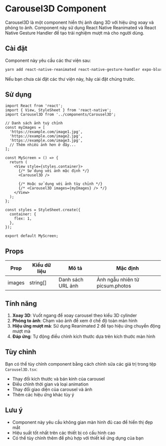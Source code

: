 # Carousel3D Component

Carousel3D là một component hiển thị ảnh dạng 3D với hiệu ứng xoay và phóng to ảnh. Component này sử dụng React Native Reanimated và React Native Gesture Handler để tạo trải nghiệm mượt mà cho người dùng.

## Cài đặt

Component này yêu cầu các thư viện sau:

```bash
yarn add react-native-reanimated react-native-gesture-handler expo-blur
```

Nếu bạn chưa cài đặt các thư viện này, hãy cài đặt chúng trước.

## Sử dụng

```tsx
import React from 'react';
import { View, StyleSheet } from 'react-native';
import Carousel3D from '../components/Carousel3D';

// Danh sách ảnh tuỳ chỉnh
const myImages = [
  'https://example.com/image1.jpg',
  'https://example.com/image2.jpg',
  'https://example.com/image3.jpg',
  // Thêm nhiều ảnh hơn ở đây...
];

const MyScreen = () => {
  return (
    <View style={styles.container}>
      {/* Sử dụng với ảnh mặc định */}
      <Carousel3D />
      
      {/* Hoặc sử dụng với ảnh tùy chỉnh */}
      {/* <Carousel3D images={myImages} /> */}
    </View>
  );
};

const styles = StyleSheet.create({
  container: {
    flex: 1,
  },
});

export default MyScreen;
```

## Props

| Prop | Kiểu dữ liệu | Mô tả | Mặc định |
|------|--------------|-------|----------|
| images | string[] | Danh sách URL ảnh | Ảnh ngẫu nhiên từ picsum.photos |

## Tính năng

1. **Xoay 3D**: Vuốt ngang để xoay carousel theo kiểu 3D cylinder
2. **Phóng to ảnh**: Chạm vào ảnh để xem ở chế độ toàn màn hình
3. **Hiệu ứng mượt mà**: Sử dụng Reanimated 2 để tạo hiệu ứng chuyển động mượt mà
4. **Đáp ứng**: Tự động điều chỉnh kích thước dựa trên kích thước màn hình

## Tùy chỉnh

Bạn có thể tùy chỉnh component bằng cách chỉnh sửa các giá trị trong tệp `Carousel3D.tsx`:

- Thay đổi kích thước và bán kính của carousel
- Điều chỉnh thời gian và loại animation
- Thay đổi giao diện của carousel và ảnh
- Thêm các hiệu ứng khác tùy ý

## Lưu ý

- Component này yêu cầu không gian màn hình đủ cao để hiển thị đẹp mắt
- Hiệu suất tốt nhất trên các thiết bị có cấu hình cao
- Có thể tùy chỉnh thêm để phù hợp với thiết kế ứng dụng của bạn 
